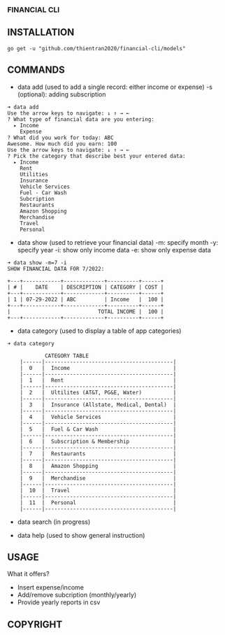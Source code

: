 ### FINANCIAL CLI

## INSTALLATION
```
go get -u "github.com/thientran2020/financial-cli/models"
```

## COMMANDS
- data add (used to add a single record: either income or expense)
  -s (optional): adding subscription
```
➜ data add
Use the arrow keys to navigate: ↓ ↑ → ←
? What type of financial data are you entering:
  ▸ Income
    Expense
? What did you work for today: ABC
Awesome. How much did you earn: 100
Use the arrow keys to navigate: ↓ ↑ → ←
? Pick the category that describe best your entered data:
  ▸ Income
    Rent
    Utilities
    Insurance
    Vehicle Services
    Fuel - Car Wash
    Subcription
    Restaurants
    Amazon Shopping
    Merchandise
    Travel
    Personal
```
- data show (used to retrieve your financial data)
  -m: specify month
  -y: specify year
  -i: show only income data
  -e: show only expense data
```
➜ data show -m=7 -i
SHOW FINANCIAL DATA FOR 7/2022:

+---+------------+-------------+----------+------+
| # |    DATE    | DESCRIPTION | CATEGORY | COST |
+---+------------+-------------+----------+------+
| 1 | 07-29-2022 | ABC         | Income   |  100 |
+---+------------+-------------+----------+------+
|                            TOTAL INCOME |  100 |
+---+------------+-------------+----------+------+
```

- data category (used to display a table of app categories)
```
➜ data category

			CATEGORY TABLE
	|------|-----------------------------------------|
	|  0   |  Income                                 |
	|------|-----------------------------------------|
	|  1   |  Rent                                   |
	|------|-----------------------------------------|
	|  2   |  Ultilites (AT&T, PG&E, Water)          |
	|------|-----------------------------------------|
	|  3   |  Insurance (Allstate, Medical, Dental)  |
	|------|-----------------------------------------|
	|  4   |  Vehicle Services                       |
	|------|-----------------------------------------|
	|  5   |  Fuel & Car Wash                        |
	|------|-----------------------------------------|
	|  6   |  Subscription & Membership              |
	|------|-----------------------------------------|
	|  7   |  Restaurants                            |
	|------|-----------------------------------------|
	|  8   |  Amazon Shopping                        |
	|------|-----------------------------------------|
	|  9   |  Merchandise                            |
	|------|-----------------------------------------|
	|  10  |  Travel                                 |
	|------|-----------------------------------------|
	|  11  |  Personal                               |
	|------|-----------------------------------------|
```

- data search (in progress)

- data help (used to show general instruction)

## USAGE
What it offers?
- Insert expense/income
- Add/remove subcription (monthly/yearly)
- Provide yearly reports in csv

## COPYRIGHT